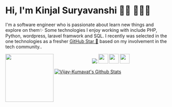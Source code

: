 # Hi, I'm Kinjal Suryavanshi 👋🏾 👩🏾‍💻

I'm a software engineer who is passionate about learn new things and explore on them✨  Some technologies I enjoy working with include PHP, Python, wordpress, laravel framwork and SQL. I recently was selected in the one technologies as a fresher <a href="https://stars.github.com/">GitHub Star 🌟</a> based on my involvement in the tech community..

<p  align="center">
<a href= "https://thoughtsofkinjal.blogspot.com/"><img src="https://img.icons8.com/material-outlined/26/000000/ball-point-pen.png"/></a>
<a href="https://github.com/sponsors/M0nica"><img align="left" width="150" height="150" src="https://github.com/M0nica/M0nica/blob/main/octomonica/m0nica-octocat-rotating.gif?raw=true"></a>
<a href= "https://www.linkedin.com/in/kinjal-suryavanshi-425867107/"><img height="30" src="https://raw.githubusercontent.com/WaylonWalker/WaylonWalker/main/icon/linkedin.png"></a>
<a href= "https://twitter.com/KinjalSuryavan2"><img  width="30px" src="https://raw.githubusercontent.com/WaylonWalker/WaylonWalker/main/icon/twitter.png"></a>
<a href="https://instagram.com/_.kinjal._21"><img src="https://raw.githubusercontent.com/WaylonWalker/WaylonWalker/main/icon/instagram.jpg" height="30px" width="30px"> </a>

  <a href="https://github.com/kinjal2110/github-readme-stats"><img alt="Vijay-Kumavat's Github Stats" src="https://github-readme-stats.vercel.app/api?username=kinjal2110&show_icons=true&count_private=true&hide=" /></a>
